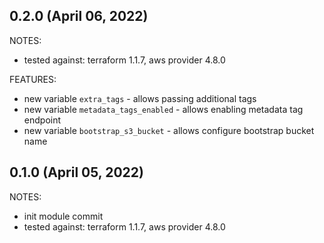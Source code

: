 ## 0.2.0 (April 06, 2022)

NOTES:
* tested against: terraform 1.1.7, aws provider 4.8.0

FEATURES:
* new variable `extra_tags` - allows passing additional tags
* new variable `metadata_tags_enabled` - allows enabling metadata tag endpoint
* new variable `bootstrap_s3_bucket` - allows configure bootstrap bucket name

## 0.1.0 (April 05, 2022)

NOTES:
* init module commit
* tested against: terraform 1.1.7, aws provider 4.8.0
